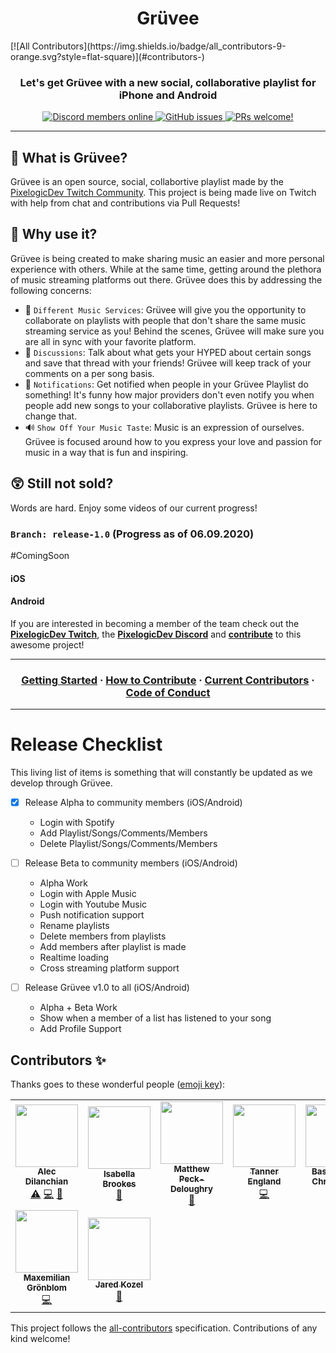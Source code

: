 <h1 align="center">Grüvee</h1>
<!-- ALL-CONTRIBUTORS-BADGE:START - Do not remove or modify this section -->
[![All Contributors](https://img.shields.io/badge/all_contributors-9-orange.svg?style=flat-square)](#contributors-)
<!-- ALL-CONTRIBUTORS-BADGE:END -->
<h3 align="center">
  <strong>Let's get Grüvee with a new social, collaborative playlist for iPhone and Android</strong>
</h3>

<p align="center">
    <a href="https://discordapp.com/invite/ubgX6T8">
        <img src="https://img.shields.io/discord/391635862959554561?label=Discord" alt="Discord members online" />
    </a>
    <a href="https://github.com/pixelogicdev/gruvee">
        <img alt="GitHub issues" src="https://img.shields.io/github/issues/pixelogicdev/gruvee-mobile">
    </a>
    <a href="CONTRIBUTING.md#-how-to-contribute">
        <img src="https://img.shields.io/badge/PRs-welcome-brightgreen.svg" alt="PRs welcome!" />
    </a>
</p>

---

## 🎸 What is Grüvee?

Grüvee is an open source, social, collabortive playlist made by the [PixelogicDev Twitch Community](https://twitch.tv/pixelogicdev). This project is being made live on Twitch with help from chat and contributions via Pull Requests!

## 🤔 Why use it?

Grüvee is being created to make sharing music an easier and more personal experience with others. While at the same time, getting around the plethora of music streaming platforms out there. Grüvee does this by addressing the following concerns:

-   🎵 `Different Music Services`: Grüvee will give you the opportunity to collaborate on playlists with people that don't share the same music streaming service as you! Behind the scenes, Grüvee will make sure you are all in sync with your favorite platform.
-   💬 `Discussions`: Talk about what gets your HYPED about certain songs and save that thread with your friends! Grüvee will keep track of your comments on a per song basis.
-   🔔 `Notifications`: Get notified when people in your Grüvee Playlist do something! It's funny how major providers don't even notify you when people add new songs to your collaborative playlists. Grüvee is here to change that.
-   🔊 `Show Off Your Music Taste`: Music is an expression of ourselves. Grüvee is focused around how to you express your love and passion for music in a way that is fun and inspiring.

## 😲 Still not sold?

Words are hard. Enjoy some videos of our current progress!

### `Branch: release-1.0` (Progress as of 06.09.2020)

#ComingSoon

#### iOS

#### Android

If you are interested in becoming a member of the team check out the **[PixelogicDev Twitch](https://twitch.tv/pixelogicdev)**, the **[PixelogicDev Discord](https://discord.gg/8NFtvp5)** and **[contribute](CONTRIBUTING.md)** to this awesome project!

---

<h3 align="center">
 <a href="_docs/">Getting Started</a>
  <span> · </span>
  <a href="CONTRIBUTING.md#how-to-contribute">How to Contribute</a>
  <span> · </span>
  <a href="CONTRIBUTING.md#-current-contributors">Current Contributors</a>
  <span> · </span>
  <a href="CODE_OF_CONDUCT.md">Code of Conduct</a>
</h3>

---

# Release Checklist

This living list of items is something that will constantly be updated as we develop through Grüvee.

-   [x] Release Alpha to community members (iOS/Android)

    -   Login with Spotify
    -   Add Playlist/Songs/Comments/Members
    -   Delete Playlist/Songs/Comments/Members

-   [ ] Release Beta to community members (iOS/Android)

    -   Alpha Work
    -   Login with Apple Music
    -   Login with Youtube Music
    -   Push notification support
    -   Rename playlists
    -   Delete members from playlists
    -   Add members after playlist is made
    -   Realtime loading
    -   Cross streaming platform support

-   [ ] Release Grüvee v1.0 to all (iOS/Android)
    -   Alpha + Beta Work
    -   Show when a member of a list has listened to your song
    -   Add Profile Support

<!--
## Things Left To Document

-   Add setup for integrating gruveebackend repo
-   Add setup for running Android emulator
-   Android startup `emulator -avd Pixel_2_API_29`
-   Add APK build process
-   Add Assembly process for APK `./gradlew app:assembleRelease`
-->

## Contributors ✨

Thanks goes to these wonderful people ([emoji key](https://allcontributors.org/docs/en/emoji-key)):

<!-- ALL-CONTRIBUTORS-LIST:START - Do not remove or modify this section -->
<!-- prettier-ignore-start -->
<!-- markdownlint-disable -->
<table>
  <tr>
    <td align="center"><a href="https://github.com/adilanchian"><img src="https://avatars0.githubusercontent.com/u/13204620?v=4" width="100px;" alt=""/><br /><sub><b>Alec Dilanchian</b></sub></a><br /><a href="https://github.com/PixelogicDev/Gruvee-Mobile/commits?author=adilanchian" title="Tests">⚠️</a> <a href="https://github.com/PixelogicDev/Gruvee-Mobile/commits?author=adilanchian" title="Code">💻</a> <a href="https://github.com/PixelogicDev/Gruvee-Mobile/commits?author=adilanchian" title="Documentation">📖</a></td>
    <td align="center"><a href="https://github.com/isabellabrookes"><img src="https://avatars1.githubusercontent.com/u/12928252?v=4" width="100px;" alt=""/><br /><sub><b>Isabella Brookes</b></sub></a><br /><a href="https://github.com/PixelogicDev/Gruvee-Mobile/commits?author=isabellabrookes" title="Documentation">📖</a></td>
    <td align="center"><a href="https://deloughry.co.uk"><img src="https://avatars2.githubusercontent.com/u/1541665?v=4" width="100px;" alt=""/><br /><sub><b>Matthew Peck-Deloughry</b></sub></a><br /><a href="https://github.com/PixelogicDev/Gruvee-Mobile/commits?author=DR-DinoMight" title="Documentation">📖</a></td>
    <td align="center"><a href="https://github.com/tjengland"><img src="https://avatars0.githubusercontent.com/u/40497468?v=4" width="100px;" alt=""/><br /><sub><b>Tanner England</b></sub></a><br /><a href="https://github.com/PixelogicDev/Gruvee-Mobile/commits?author=tjengland" title="Code">💻</a></td>
    <td align="center"><a href="https://github.com/BastianInuk"><img src="https://avatars3.githubusercontent.com/u/7114643?v=4" width="100px;" alt=""/><br /><sub><b>Bastian Inuk Christensen</b></sub></a><br /><a href="https://github.com/PixelogicDev/Gruvee-Mobile/commits?author=BastianInuk" title="Code">💻</a></td>
    <td align="center"><a href="http://creativenobu.github.io"><img src="https://avatars0.githubusercontent.com/u/3767728?v=4" width="100px;" alt=""/><br /><sub><b>Arnold Chand</b></sub></a><br /><a href="https://github.com/PixelogicDev/Gruvee-Mobile/commits?author=creativenobu" title="Code">💻</a></td>
    <td align="center"><a href="http://miguelnicolas.dev"><img src="https://avatars3.githubusercontent.com/u/32444146?v=4" width="100px;" alt=""/><br /><sub><b>Miguel Nicolas</b></sub></a><br /><a href="https://github.com/PixelogicDev/Gruvee-Mobile/commits?author=miugel" title="Documentation">📖</a></td>
  </tr>
  <tr>
    <td align="center"><a href="https://maxemiliang.me"><img src="https://avatars0.githubusercontent.com/u/7084690?v=4" width="100px;" alt=""/><br /><sub><b>Maxemilian Grönblom</b></sub></a><br /><a href="https://github.com/PixelogicDev/Gruvee-Mobile/commits?author=maxemiliang" title="Code">💻</a></td>
    <td align="center"><a href="https://dynamicdonkey.github.io/"><img src="https://avatars0.githubusercontent.com/u/34009754?v=4" width="100px;" alt=""/><br /><sub><b>Jared Kozel</b></sub></a><br /><a href="https://github.com/PixelogicDev/Gruvee-Mobile/commits?author=DynamicDonkey" title="Documentation">📖</a></td>
  </tr>
</table>

<!-- markdownlint-enable -->
<!-- prettier-ignore-end -->
<!-- ALL-CONTRIBUTORS-LIST:END -->

This project follows the [all-contributors](https://github.com/all-contributors/all-contributors) specification. Contributions of any kind welcome!